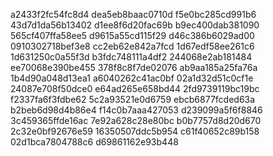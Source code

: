 a2433f2fc54fc8d4
dea5eb8baac0710d
f5e0bc285cd991b6
43d7d1da56b13402
d1ee8f6d20fac69b
b9ec400dab381090
565cf407ffa58ee5
d9615a55cd115f29
d46c386b6029ad00
0910302718bef3e8
cc2eb62e842a7fcd
1d67edf58ee261c6
1d631250c0a55f3d
b3fdc748111a4df2
244068e2ab181484
ee70068e390be455
378f8c8f7de02076
ab9aa185a25fa76a
1b4d90a048d13ea1
a6040262c41ac0bf
02a1d32d51c0cf1e
24087e708f50dce0
e64ad265e658bd44
2fd9739119bc19bc
f2337fa6f3fdbe62
5c2a93521e0d6759
ebcb6877fcded63a
b2beb6d98d4b86e4
f14c0b7aaa427053
d239099a5f6f8846
3c459365ffde16ac
7e92a628c28e80bc
b0b7757d8d20d670
2c32e0bf92676e59
16350507ddc5b954
c61f40652c89b158
02d1bca7804788c6
d69861162e93b448

